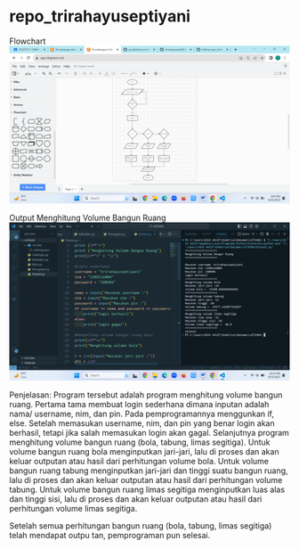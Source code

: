 # repo_trirahayuseptiyani
Flowchart
![alt text](https://github.com/trirahayusepti28/repo_trirahayuseptiyani/blob/main/Screenshot%20(7).png?raw=true)

Output Menghitung Volume Bangun Ruang
![alt text](https://github.com/trirahayusepti28/repo_trirahayuseptiyani/blob/main/Screenshot%20(9).png?raw=true)

Penjelasan:
Program tersebut adalah program menghitung volume bangun ruang. Pertama tama membuat login sederhana dimana inputan adalah nama/ username, nim, dan pin. Pada pemprogramannya menggunkan if, else.
Setelah memasukan username, nim, dan pin yang benar login akan berhasil, tetapi jika salah memasukan login akan gagal.
Selanjutnya program menghitung volume bangun ruang (bola, tabung, limas segitiga). 
Untuk volume bangun ruang bola menginputkan jari-jari, lalu di proses dan akan keluar outputan atau hasil dari perhitungan volume bola.
Untuk volume bangun ruang tabung menginputkan jari-jari dan tinggi suatu bangun ruang, lalu di proses dan akan keluar outputan atau hasil dari perhitungan volume tabung.
Untuk volume bangun ruang limas segitiga menginputkan luas alas dan tinggi sisi, lalu di proses dan akan keluar outputan atau hasil dari perhitungan volume limas segitiga.

Setelah semua perhitungan bangun ruang (bola, tabung, limas segitiga) telah mendapat outpu tan, pemprograman pun selesai.
